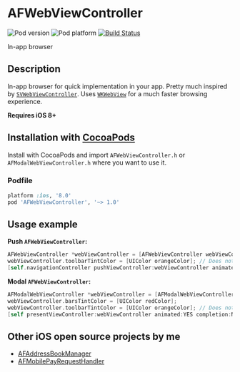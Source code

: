 AFWebViewController
===================
![Pod version](http://img.shields.io/cocoapods/v/AFWebViewController.svg?style=flat)
![Pod platform](http://img.shields.io/cocoapods/p/AFWebViewController.svg?style=flat)
[![Build Status](http://img.shields.io/travis/Fogh/AFWebViewController.svg?style=flat)](https://travis-ci.org/Fogh/AFWebViewController)

In-app browser

## Description

In-app browser for quick implementation in your app. Pretty much inspired by [`SVWebViewController`](https://github.com/TransitApp/SVWebViewController). 
Uses [`WKWebView`](https://developer.apple.com/library/IOs/documentation/WebKit/Reference/WKWebView_Ref/index.html) for a much faster browsing experience. 

**Requires iOS 8+**

## Installation with [CocoaPods](http://cocoapods.org/)

Install with CocoaPods and import `AFWebViewController.h` or `AFModalWebViewController.h` where you want to use it.

### Podfile

```ruby
platform :ios, '8.0'
pod 'AFWebViewController', '~> 1.0'
```

## Usage example

**Push `AFWebViewController`:**
```objectivec
AFWebViewController *webViewController = [AFWebViewController webViewControllerWithAddress:@"https://google.com"];
webViewController.toolbarTintColor = [UIColor orangeColor]; // Does not work on iPad
[self.navigationController pushViewController:webViewController animated:YES];
```

**Modal `AFWebViewController`:**
```objectivec
AFModalWebViewController *webViewController = [AFModalWebViewController webViewControllerWithAddress:@"https://google.com"];
webViewController.barsTintColor = [UIColor redColor];
webViewController.toolbarTintColor = [UIColor orangeColor]; // Does not work on iPad
[self presentViewController:webViewController animated:YES completion:NULL];
```

## Other iOS open source projects by me

- [AFAddressBookManager](https://github.com/Fogh/AFAddressBookManager)
- [AFMobilePayRequestHandler](https://github.com/Fogh/AFMobilePayRequestHandler)
